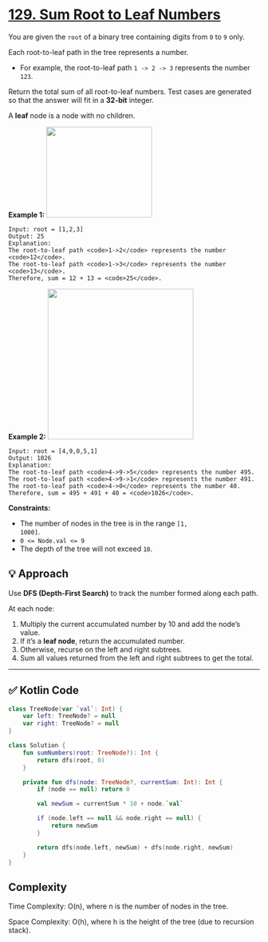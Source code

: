 # [129. Sum Root to Leaf Numbers](https://leetcode.com/problems/sum-root-to-leaf-numbers/description/?envType=study-plan-v2&envId=top-interview-150) <Badge type="warning" text="Medium" />

You are given the <code>root</code> of a binary tree containing digits from <code>0</code> to <code>9</code> only.

Each root-to-leaf path in the tree represents a number.

- For example, the root-to-leaf path <code>1 -> 2 -> 3</code> represents the number <code>123</code>.

Return the total sum of all root-to-leaf numbers. Test cases are generated so that the answer will fit in a **32-bit**  integer.

A **leaf**  node is a node with no children.

**Example 1:** 
<img alt="" src="https://assets.leetcode.com/uploads/2021/02/19/num1tree.jpg" style="width: 212px; height: 182px;">

```
Input: root = [1,2,3]
Output: 25
Explanation:
The root-to-leaf path <code>1->2</code> represents the number <code>12</code>.
The root-to-leaf path <code>1->3</code> represents the number <code>13</code>.
Therefore, sum = 12 + 13 = <code>25</code>.
```

**Example 2:** 
<img alt="" src="https://assets.leetcode.com/uploads/2021/02/19/num2tree.jpg" style="width: 292px; height: 302px;">

```
Input: root = [4,9,0,5,1]
Output: 1026
Explanation:
The root-to-leaf path <code>4->9->5</code> represents the number 495.
The root-to-leaf path <code>4->9->1</code> represents the number 491.
The root-to-leaf path <code>4->0</code> represents the number 40.
Therefore, sum = 495 + 491 + 40 = <code>1026</code>.
```

**Constraints:** 

- The number of nodes in the tree is in the range <code>[1, 1000]</code>.
- <code>0 <= Node.val <= 9</code>
- The depth of the tree will not exceed <code>10</code>.

## 💡 Approach

Use **DFS (Depth-First Search)**  to track the number formed along each path.

At each node:

1. Multiply the current accumulated number by 10 and add the node’s value.
2. If it’s a **leaf node**, return the accumulated number.
3. Otherwise, recurse on the left and right subtrees.
4. Sum all values returned from the left and right subtrees to get the total.


---

## ✅ Kotlin Code

```kotlin
class TreeNode(var `val`: Int) {
    var left: TreeNode? = null
    var right: TreeNode? = null
}

class Solution {
    fun sumNumbers(root: TreeNode?): Int {
        return dfs(root, 0)
    }

    private fun dfs(node: TreeNode?, currentSum: Int): Int {
        if (node == null) return 0

        val newSum = currentSum * 10 + node.`val`

        if (node.left == null && node.right == null) {
            return newSum
        }

        return dfs(node.left, newSum) + dfs(node.right, newSum)
    }
}
```

## Complexity

Time Complexity: O(n), where n is the number of nodes in the tree.

Space Complexity: O(h), where h is the height of the tree (due to recursion stack).